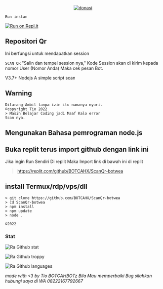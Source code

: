 <div align="center">
<a href="wa.me/6282221792667"><img src="https://telegra.ph/file/0088e2bb81373fa6d9e9e.png" alt="donasi" border="0"></a>
</div>

```Run instan```

[![Run on Repl.it](https://repl.it/badge/github/quiec/whatsAlfa)](https://replit.com/@tioclkp02/ScanQr-botwea-10#.github/FUNDING.yml)

## Repositori Qr

 Ini berfungsi untuk mendapatkan session
 
`SCAN QR` "Salin dan tempel session nya,"
Kode Session akan di kirim kepada nomor User (Nomor Anda) Maka cek pesan Bot.

V3.7+ Nodejs
A simple script scan
## Warning
```
Dilarang Ambil tanpa izin itu namanya nyuri.
©copyright Tio 2022
> Masih Belajar Coding jadi Maaf Kalo error
Scan nya.
```
## Mengunakan Bahasa pemrograman node.js
## Buka replit terus import github dengan link ini
 Jika ingin Run Sendiri Di replit Maka Import link di bawah ini di replit
> https://replit.com/github/BOTCAHX/ScanQr-botwea


## install Termux/rdp/vps/dll
```
> git clone https://github.com/BOTCAHX/ScanQr-botwea
> cd ScanQr-botwea
> npm install
> npm update
> node .
```

`©2022`
### Stat
![Ra Github stat](https://github-readme-stats.vercel.app/api?username=BOTCAHX&theme=midnight-purple&show_icons=true) 

![Ra Github troppy](https://github-profile-trophy.vercel.app/?username=BOTCAHX&theme=monokai)

![Ra Github languages](https://github-readme-stats.vercel.app/api/top-langs/?username=BOTCAHX&theme=tokyonight)



 _made with <3 by Tio_
 _BOTCAHBOTz_
_Bila Mau memperbaiki Bug silahkan hubungi saya di WA 08222167792667_

